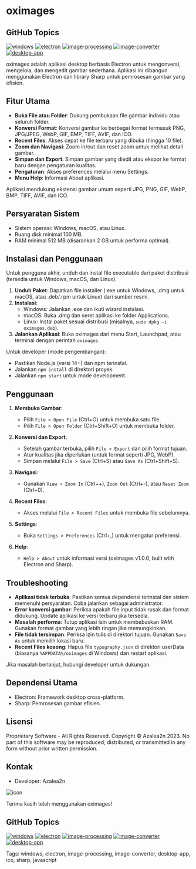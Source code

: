 # oximages

## GitHub Topics
[![windows](https://img.shields.io/badge/Windows-10%2B-blue)](https://github.com/topics/windows)
[![electron](https://img.shields.io/badge/Electron-Desktop-yellow)](https://github.com/topics/electron)
[![image-processing](https://img.shields.io/badge/Image%20Processing-Sharp-green)](https://github.com/topics/image-processing)
[![image-converter](https://img.shields.io/badge/Image%20Converter-ICO%20Support-orange)](https://github.com/topics/image-converter)
[![desktop-app](https://img.shields.io/badge/Desktop%20App-Cross%20Platform-purple)](https://github.com/topics/desktop-app)

oximages adalah aplikasi desktop berbasis Electron untuk mengonversi, mengelola, dan mengedit gambar sederhana. Aplikasi ini dibangun menggunakan Electron dan library Sharp untuk pemrosesan gambar yang efisien.

## Fitur Utama

- **Buka File atau Folder**: Dukung pembukaan file gambar individu atau seluruh folder.
- **Konversi Format**: Konversi gambar ke berbagai format termasuk PNG, JPG/JPEG, WebP, GIF, BMP, TIFF, AVIF, dan ICO.
- **Recent Files**: Akses cepat ke file terbaru yang dibuka (hingga 10 file).
- **Zoom dan Navigasi**: Zoom in/out dan reset zoom untuk melihat detail gambar.
- **Simpan dan Export**: Simpan gambar yang diedit atau ekspor ke format baru dengan pengaturan kualitas.
- **Pengaturan**: Akses preferences melalui menu Settings.
- **Menu Help**: Informasi About aplikasi.

Aplikasi mendukung ekstensi gambar umum seperti JPG, PNG, GIF, WebP, BMP, TIFF, AVIF, dan ICO.

## Persyaratan Sistem

- Sistem operasi: Windows, macOS, atau Linux.
- Ruang disk minimal 100 MB.
- RAM minimal 512 MB (disarankan 2 GB untuk performa optimal).

## Instalasi dan Penggunaan

Untuk pengguna akhir, unduh dan instal file executable dari paket distribusi (tersedia untuk Windows, macOS, dan Linux).

1. **Unduh Paket**: Dapatkan file installer (.exe untuk Windows, .dmg untuk macOS, atau .deb/.rpm untuk Linux) dari sumber resmi.
2. **Instalasi**:
   - Windows: Jalankan .exe dan ikuti wizard instalasi.
   - macOS: Buka .dmg dan seret aplikasi ke folder Applications.
   - Linux: Instal paket sesuai distribusi (misalnya, `sudo dpkg -i oximages.deb`).
3. **Jalankan Aplikasi**: Buka oximages dari menu Start, Launchpad, atau terminal dengan perintah `oximages`.

Untuk developer (mode pengembangan):
- Pastikan Node.js (versi 14+) dan npm terinstal.
- Jalankan `npm install` di direktori proyek.
- Jalankan `npm start` untuk mode development.

## Penggunaan

1. **Membuka Gambar**:
   - Pilih `File > Open File` (Ctrl+O) untuk membuka satu file.
   - Pilih `File > Open Folder` (Ctrl+Shift+O) untuk membuka folder.

2. **Konversi dan Export**:
   - Setelah gambar terbuka, pilih `File > Export` dan pilih format tujuan.
   - Atur kualitas jika diperlukan (untuk format seperti JPG, WebP).
   - Simpan melalui `File > Save` (Ctrl+S) atau `Save As` (Ctrl+Shift+S).

3. **Navigasi**:
   - Gunakan `View > Zoom In` (Ctrl++), `Zoom Out` (Ctrl+-), atau `Reset Zoom` (Ctrl+0).

4. **Recent Files**:
   - Akses melalui `File > Recent Files` untuk membuka file sebelumnya.

5. **Settings**:
   - Buka `Settings > Preferences` (Ctrl+,) untuk mengatur preferensi.

6. **Help**:
   - `Help > About` untuk informasi versi (oximages v1.0.0, built with Electron and Sharp).

## Troubleshooting

- **Aplikasi tidak terbuka**: Pastikan semua dependensi terinstal dan sistem memenuhi persyaratan. Coba jalankan sebagai administrator.
- **Error konversi gambar**: Periksa apakah file input tidak rusak dan format didukung. Update aplikasi ke versi terbaru jika tersedia.
- **Masalah performa**: Tutup aplikasi lain untuk membebaskan RAM. Gunakan format gambar yang lebih ringan jika memungkinkan.
- **File tidak tersimpan**: Periksa izin tulis di direktori tujuan. Gunakan `Save As` untuk memilih lokasi baru.
- **Recent Files kosong**: Hapus file `typography.json` di direktori userData (biasanya `%APPDATA%/oximages` di Windows) dan restart aplikasi.

Jika masalah berlanjut, hubungi developer untuk dukungan.

## Dependensi Utama

- Electron: Framework desktop cross-platform.
- Sharp: Pemrosesan gambar efisien.

## Lisensi

Proprietary Software - All Rights Reserved. Copyright © Azalea2n 2023. No part of this software may be reproduced, distributed, or transmitted in any form without prior written permission.

## Kontak

- Developer: Azalea2n

![icon](https://github.com/user-attachments/assets/2bf78f6a-090a-448a-9837-a28ec78deae8)

Terima kasih telah menggunakan oximages!

## GitHub Topics
[![windows](https://img.shields.io/badge/Windows-10%2B-blue)](https://github.com/topics/windows)
[![electron](https://img.shields.io/badge/Electron-Desktop-yellow)](https://github.com/topics/electron)
[![image-processing](https://img.shields.io/badge/Image%20Processing-Sharp-green)](https://github.com/topics/image-processing)
[![image-converter](https://img.shields.io/badge/Image%20Converter-ICO%20Support-orange)](https://github.com/topics/image-converter)
[![desktop-app](https://img.shields.io/badge/Desktop%20App-Cross%20Platform-purple)](https://github.com/topics/desktop-app)

Tags: windows, electron, image-processing, image-converter, desktop-app, ico, sharp, javascript

